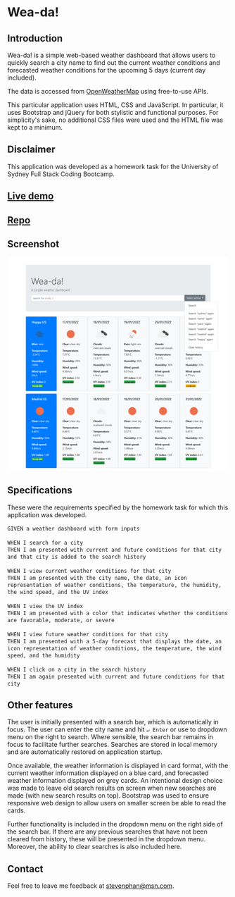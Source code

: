 # Wea-da!

## Introduction

Wea-da! is a simple web-based weather dashboard that allows users to quickly search a city name to find out the current weather conditions and forecasted weather conditions for the upcoming 5 days (current day included).

The data is accessed from [OpenWeatherMap](https://openweathermap.org/) using free-to-use APIs.

This particular application uses HTML, CSS and JavaScript. In particular, it uses Bootstrap and jQuery for both stylistic and functional purposes. For simplicity's sake, no additional CSS files were used and the HTML file was kept to a minimum.

## Disclaimer
This application was developed as a homework task for the University of Sydney Full Stack Coding Bootcamp.

## [Live demo](https://fantastic679.github.io/weather-dashboard/)

## [Repo](https://github.com/fantastic679/weather-dashboard/)

## Screenshot

![Wea-da! in action](/assets/screenshots/screenshot1.png?raw=true)

## Specifications

These were the requirements specified by the homework task for which this application was developed.

```
GIVEN a weather dashboard with form inputs

WHEN I search for a city
THEN I am presented with current and future conditions for that city and that city is added to the search history

WHEN I view current weather conditions for that city
THEN I am presented with the city name, the date, an icon representation of weather conditions, the temperature, the humidity, the wind speed, and the UV index

WHEN I view the UV index
THEN I am presented with a color that indicates whether the conditions are favorable, moderate, or severe

WHEN I view future weather conditions for that city
THEN I am presented with a 5-day forecast that displays the date, an icon representation of weather conditions, the temperature, the wind speed, and the humidity

WHEN I click on a city in the search history
THEN I am again presented with current and future conditions for that city
```

## Other features

The user is initially presented with a search bar, which is automatically in focus. The user can enter the city name and hit `↵ Enter` or use to dropdown menu on the right to search. Where sensible, the search bar remains in focus to facilitate further searches. Searches are stored in local memory and are automatically restored on application startup.

Once available, the weather information is displayed in card format, with the current weather information displayed on a blue card, and forecasted weather information displayed on grey cards. An intentional design choice was made to leave old search results on screen when new searches are made (with new search results on top). Bootstrap was used to ensure responsive web design to allow users on smaller screen be able to read the cards.

Further functionality is included in the dropdown menu on the right side of the search bar. If there are any previous searches that have not been cleared from history, these will be presented in the dropdown menu. Moreover, the ability to clear searches is also included here.

## Contact

Feel free to leave me feedback at stevenphan@msn.com.